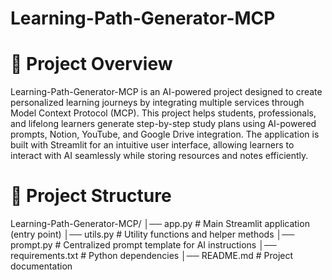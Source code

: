 # Learning-Path-Generator-MCP
# 🚀 Project Overview
Learning-Path-Generator-MCP is an AI-powered project designed to create personalized learning journeys by integrating multiple services through Model Context Protocol (MCP).
This project helps students, professionals, and lifelong learners generate step-by-step study plans using AI-powered prompts, Notion, YouTube, and Google Drive integration.
The application is built with Streamlit for an intuitive user interface, allowing learners to interact with AI seamlessly while storing resources and notes efficiently.
# 📂 Project Structure
Learning-Path-Generator-MCP/
│── app.py           # Main Streamlit application (entry point)
│── utils.py         # Utility functions and helper methods
│── prompt.py        # Centralized prompt template for AI instructions
│── requirements.txt # Python dependencies
│── README.md        # Project documentation
